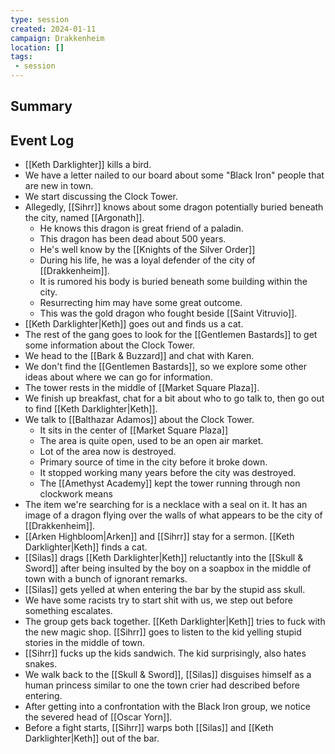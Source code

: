 ```yaml
---
type: session
created: 2024-01-11
campaign: Drakkenheim
location: []
tags:
 - session
---
```



## Summary

## Event Log

- [[Keth Darklighter]] kills a bird.
- We have a letter nailed to our board about some "Black Iron" people that are new in town.
- We start discussing the Clock Tower.
- Allegedly, [[Sihrr]] knows about some dragon potentially buried beneath the city, named [[Argonath]].
	- He knows this dragon is great friend of a paladin.
	- This dragon has been dead about 500 years.
	- He's well know by the [[Knights of the Silver Order]]
	- During his life, he was a loyal defender of the city of [[Drakkenheim]].
	- It is rumored his body is buried beneath some building within the city.
	- Resurrecting him may have some great outcome.
	- This was the gold dragon who fought beside [[Saint Vitruvio]].
- [[Keth Darklighter|Keth]] goes out and finds us a cat.
- The rest of the gang goes to look for the [[Gentlemen Bastards]] to get some information about the Clock Tower.
- We head to the [[Bark & Buzzard]] and chat with Karen.
- We don't find the [[Gentlemen Bastards]], so we explore some other ideas about where we can go for information.
- The tower rests in the middle of [[Market Square Plaza]].
- We finish up breakfast, chat for a bit about who to go talk to, then go out to find [[Keth Darklighter|Keth]].
- We talk to [[Balthazar Adamos]] about the Clock Tower.
	- It sits in the center of [[Market Square Plaza]]
	- The area is quite open, used to be an open air market.
	- Lot of the area now is destroyed.
	- Primary source of time in the city before it broke down.
	- It stopped working many years before the city was destroyed.
	- The [[Amethyst Academy]] kept the tower running through non clockwork means
- The item we're searching for is a necklace with a seal on it. It has an image of a dragon flying over the walls of what appears to be the city of [[Drakkenheim]].
- [[Arken Highbloom|Arken]] and [[Sihrr]] stay for a sermon. [[Keth Darklighter|Keth]] finds a cat.
- [[Silas]] drags [[Keth Darklighter|Keth]] reluctantly into the [[Skull & Sword]] after being insulted by the boy on a soapbox in the middle of town with a bunch of ignorant remarks.
- [[Silas]] gets yelled at when entering the bar by the stupid ass skull.
- We have some racists try to start shit with us, we step out before something escalates.
- The group gets back together. [[Keth Darklighter|Keth]] tries to fuck with the new magic shop. [[Sihrr]] goes to listen to the kid yelling stupid stories in the middle of town.
- [[Sihrr]] fucks up the kids sandwich. The kid surprisingly, also hates snakes.
- We walk back to the [[Skull & Sword]], [[Silas]] disguises himself as a human princess similar to one the town crier had described before entering.
- After getting into a confrontation with the Black Iron group, we notice the severed head of [[Oscar Yorn]].
- Before a fight starts, [[Sihrr]] warps both [[Silas]] and [[Keth Darklighter|Keth]] out of the bar.
